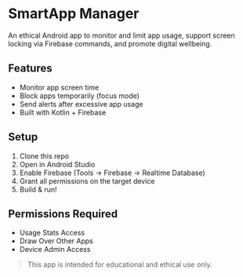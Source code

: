 # SmartApp Manager

An ethical Android app to monitor and limit app usage, support screen locking via Firebase commands, and promote digital wellbeing.

## Features
- Monitor app screen time
- Block apps temporarily (focus mode)
- Send alerts after excessive app usage
- Built with Kotlin + Firebase

## Setup
1. Clone this repo
2. Open in Android Studio
3. Enable Firebase (Tools → Firebase → Realtime Database)
4. Grant all permissions on the target device
5. Build & run!

## Permissions Required
- Usage Stats Access
- Draw Over Other Apps
- Device Admin Access

> This app is intended for educational and ethical use only.